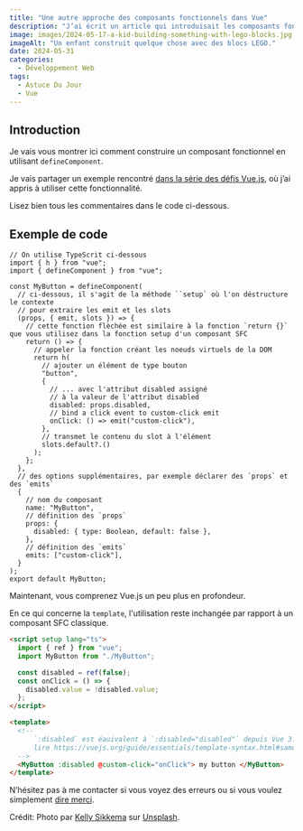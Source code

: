 ```yaml
---
title: "Une autre approche des composants fonctionnels dans Vue"
description: "J’ai écrit un article qui introduisait les composants fonctionnels il y a quelque temps et j’ai découvert par la suite que vous pouviez l’écrire d’une autre manière."
image: images/2024-05-17-a-kid-building-something-with-lego-blocks.jpg
imageAlt: "Un enfant construit quelque chose avec des blocs LEGO."
date: 2024-05-31
categories:
  - Développement Web
tags:
  - Astuce Du Jour
  - Vue
---
```


## Introduction

Je vais vous montrer ici comment construire un composant fonctionnel en utilisant `defineComponent`.

Je vais partager un exemple rencontré [dans la série des défis Vue.js](https://vuejs-challenges.netlify.app/questions/218-h-render-function/README.html), où j’ai appris à utiliser cette fonctionnalité.

Lisez bien tous les commentaires dans le code ci-dessous.

## Exemple de code

```tsx
// On utilise TypeScrit ci-dessous
import { h } from "vue";
import { defineComponent } from "vue";

const MyButton = defineComponent(
  // ci-dessous, il s'agit de la méthode ``setup` où l'on déstructure le contexte
  // pour extraire les emit et les slots
  (props, { emit, slots }) => {
    // cette fonction flèchée est similaire à la fonction `return {}` que vous utilisez dans la fonction setup d'un composant SFC
    return () => {
      // appeler la fonction créant les noeuds virtuels de la DOM
      return h(
        // ajouter un élément de type bouton
        "button",
        {
          // ... avec l'attribut disabled assigné
          // à la valeur de l'attribut disabled
          disabled: props.disabled,
          // bind a click event to custom-click emit
          onClick: () => emit("custom-click"),
        },
        // transmet le contenu du slot à l'élément
        slots.default?.()
      );
    };
  },
  // des options supplémentaires, par exemple déclarer des `props` et des `emits`
  {
    // nom du composant
    name: "MyButton",
    // définition des `props`
    props: {
      disabled: { type: Boolean, default: false },
    },
    // définition des `emits`
    emits: ["custom-click"],
  }
);
export default MyButton;
```

Maintenant, vous comprenez Vue.js un peu plus en profondeur.

En ce qui concerne la `template`, l'utilisation reste inchangée par rapport à un composant SFC classique.

```html
<script setup lang="ts">
  import { ref } from "vue";
  import MyButton from "./MyButton";

  const disabled = ref(false);
  const onClick = () => {
    disabled.value = !disabled.value;
  };
</script>

<template>
  <!-- 
	  `:disabled` est éauivalent à `:disabled="disabled"` depuis Vue 3.4+
	  lire https://vuejs.org/guide/essentials/template-syntax.html#same-name-shorthand
  -->
  <MyButton :disabled @custom-click="onClick"> my button </MyButton>
</template>
```

N’hésitez pas à me contacter si vous voyez des erreurs ou si vous voulez simplement [dire merci](../../../page/soutenez-moi/index.md).

Crédit: Photo par [Kelly Sikkema](https://unsplash.com/@kellysikkema?utm_content=creditCopyText&utm_medium=referral&utm_source=unsplash) sur [Unsplash](https://unsplash.com/photos/toddlers-playing-building-block-toys-JRVxgAkzIsM?utm_content=creditCopyText&utm_medium=referral&utm_source=unsplash).
